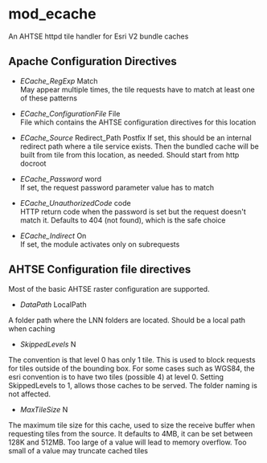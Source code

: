 # mod_ecache
An AHTSE httpd tile handler for Esri V2 bundle caches

## Apache Configuration Directives

* *ECache_RegExp* Match  
May appear multiple times, the tile requests have to match at least one of these patterns

* *ECache_ConfigurationFile* File  
File which contains the AHTSE configuration directives for this location

* *ECache_Source* Redirect_Path  Postfix
If set, this should be an internal redirect path where a tile service exists. Then the bundled cache will be built from tile from this location, as needed. Should start from http docroot

* *ECache_Password* word  
If set, the request password parameter value has to match

* *ECache_UnauthorizedCode* code  
HTTP return code when the password is set but the request doesn't match it.  Defaults to 404 (not found), which is the safe choice

* *ECache_Indirect* On  
If set, the module activates only on subrequests


## AHTSE Configuration file directives

Most of the basic AHTSE raster configuration are supported.

* *DataPath* LocalPath  

A folder path where the LNN folders are located.  Should be a local path when caching

* *SkippedLevels* N  

The convention is that level 0 has only 1 tile. This is used to block requests for tiles outside of the bounding box.  For some cases such as WGS84, the esri convention is to have two tiles (possible 4) at level 0.  Setting SkippedLevels to 1, allows those caches to be served.  The folder naming is not affected.

* *MaxTileSize* N  

The maximum tile size for this cache, used to size the receive buffer when requesting tiles from the source. It defaults to 4MB, it can be set between 128K and 512MB.  Too large of a value will lead to memory overflow.  Too small of a value may truncate cached tiles
